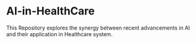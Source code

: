 # AI-in-HealthCare
This Repository explores the synergy between recent advancements in AI and their application in Healthcare system.
